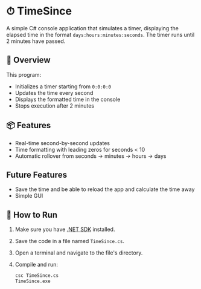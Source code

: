 # ⏱ TimeSince

A simple C# console application that simulates a timer, displaying the elapsed time in the format `days:hours:minutes:seconds`. The timer runs until 2 minutes have passed.

## 🧠 Overview

This program:
- Initializes a timer starting from `0:0:0:0`
- Updates the time every second
- Displays the formatted time in the console
- Stops execution after 2 minutes

## 📦 Features

- Real-time second-by-second updates
- Time formatting with leading zeros for seconds < 10
- Automatic rollover from seconds → minutes → hours → days

## Future Features
- Save the time and be able to reload the app and calculate the time away
- Simple GUI

## 🚀 How to Run

1. Make sure you have [.NET SDK](https://dotnet.microsoft.com/download) installed.
2. Save the code in a file named `TimeSince.cs`.
3. Open a terminal and navigate to the file's directory.
4. Compile and run:

   ```bash
   csc TimeSince.cs
   TimeSince.exe
